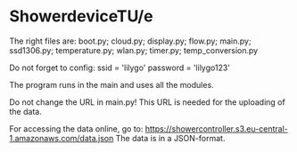 # ShowerdeviceTU/e
The right files are:
boot.py;
cloud.py;
display.py;
flow.py;
main.py;
ssd1306.py;
temperature.py;
wlan.py;
timer.py;
temp_conversion.py

Do not forget to config:
ssid = 'lilygo'
password = 'lilygo123'

The program runs in the main and uses all the modules. 

Do not change the URL in main.py!
This URL is needed for the uploading of the data.

For accessing the data online, go to: https://showercontroller.s3.eu-central-1.amazonaws.com/data.json
The data is in a JSON-format.
